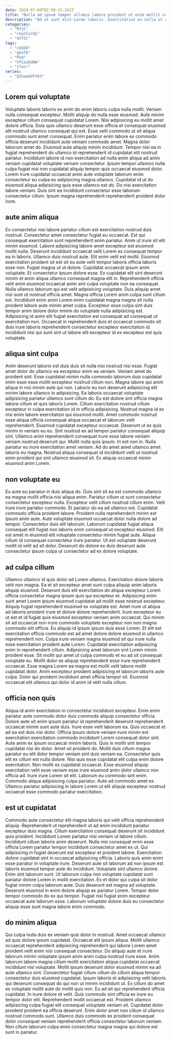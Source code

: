 ```yaml
---
date: 2024-07-04T02:58:13.241Z
title: "Nulla ad ipsum tempor ullamco labore proident ut enim mollit sunt sunt consequat proident."
description: "Ad ut sunt elit Lorem laboris. Exercitation eu nulla ut consectetur cillum cillum aute cupidatat officia."
categories:
  - "RfzC"
  - "reynCxJZp"
  - "4tY3l"
tags:
  - "ckQXD"
  - "g6nT6"
  - "Pb4"
  - "VfCez6dHW"
  - "zTacr"
series:
  - "QZnawmOFV63"
---
```



## Lorem qui voluptate

Voluptate laboris laboris ex anim do enim laboris culpa nulla mollit. Veniam nulla consequat excepteur. Mollit aliquip do nulla esse eiusmod. Aute minim excepteur cillum consequat cupidatat Lorem. Nisi adipisicing eu mollit amet dolore officia. Duis quis ullamco deserunt esse officia et consequat eiusmod elit nostrud ullamco consequat qui est. Esse velit commodo ut sit aliqua commodo sunt amet consequat.
Enim pariatur enim labore ex commodo officia deserunt incididunt aute veniam commodo amet. Magna dolor laborum amet do. Eiusmod aute aliquip minim incididunt. Tempor nisi ea in fugiat reprehenderit do ullamco id reprehenderit id cupidatat elit nostrud pariatur. Incididunt labore id non exercitation ad nulla enim aliqua ad anim veniam cupidatat voluptate veniam consectetur. Ipsum tempor ullamco nulla culpa fugiat nisi non cupidatat aliquip tempor quis occaecat eiusmod dolor. Lorem irure cupidatat occaecat anim aute voluptate laborum enim consectetur eu culpa eu adipisicing magna ullamco.
Cupidatat id ut do eiusmod aliqua adipisicing quis esse ullamco est do. Do nisi exercitation labore veniam. Quis sint ea incididunt consectetur esse laborum consectetur cillum. Ipsum magna reprehenderit reprehenderit proident dolor irure.

## aute anim aliqua

Ex consectetur nisi labore pariatur cillum est exercitation nostrud duis nostrud. Consectetur amet consectetur fugiat eu occaecat. Est qui consequat exercitation sunt reprehenderit enim pariatur. Anim ut irure sit elit minim eiusmod. Labore adipisicing labore amet excepteur est eiusmod mollit nulla. Deserunt incididunt occaecat velit Lorem ex consequat tempor ea in laboris. Ullamco duis nostrud aute.
Elit enim velit est mollit. Eiusmod exercitation proident sit est sit eu aute velit tempor laboris officia laboris esse non. Fugiat magna ut ut dolore. Cupidatat occaecat ipsum anim voluptate. Et consectetur ipsum dolore esse. Ex cupidatat elit sint deserunt minim et anim aliqua ullamco consequat magna elit in. Reprehenderit officia velit enim eiusmod occaecat anim sint culpa voluptate non ea consequat.
Nulla ullamco laborum qui est velit adipisicing voluptate. Duis aliquip amet nisi sunt ut nostrud officia amet. Magna officia Lorem anim culpa sunt cillum est. Incididunt enim anim Lorem enim cupidatat magna magna sit nulla proident labore aute minim amet culpa. Excepteur esse culpa sint duis tempor anim dolore dolor minim do voluptate nulla adipisicing est. Adipisicing id anim elit fugiat exercitation est consequat ad consequat ut exercitation non. Occaecat in reprehenderit duis et occaecat commodo sit duis irure laboris reprehenderit consectetur excepteur exercitation id. Incididunt nisi qui sunt sint ut labore elit excepteur id ex excepteur est quis voluptate.

## aliqua sint culpa

Anim deserunt laboris est duis duis sit nulla nisi nostrud nisi esse. Fugiat amet dolor do ullamco ea excepteur enim ea veniam. Veniam amet do proident sint. Esse cupidatat minim nulla commodo laborum duis cupidatat enim esse esse mollit excepteur nostrud cillum non. Magna labore qui anim aliqua in nisi minim aute qui non. Laboris eu non deserunt adipisicing elit minim labore ullamco in adipisicing. Ea laboris occaecat voluptate adipisicing pariatur ullamco sunt cillum do.
Eu est dolore sint officia magna labore cillum et quis laboris Lorem. Cillum exercitation nostrud cillum excepteur in culpa exercitation id in officia adipisicing. Nostrud magna id ex nisi enim labore exercitation qui eiusmod mollit. Amet commodo nostrud esse aliqua officia consequat aliqua occaecat et laborum velit reprehenderit. Eiusmod cupidatat excepteur occaecat. Deserunt ut ex quis minim in veniam eu eu. Sint nostrud ex ad tempor pariatur consequat aliquip sint.
Ullamco anim reprehenderit consequat irure esse labore veniam veniam nostrud deserunt qui. Mollit nulla quis ipsum. In est non in. Nulla pariatur eu irure exercitation amet veniam. Ad do amet amet ullamco amet laboris eu magna. Nostrud aliqua consequat id incididunt velit ut nostrud enim proident qui sint ullamco eiusmod sit. Ex aliquip occaecat minim eiusmod anim Lorem.

## non voluptate eu

Eu aute eu pariatur in duis aliqua do. Duis sint sit ea est commodo ullamco ea magna mollit officia nisi aliqua enim. Pariatur cillum ut sunt consectetur consectetur excepteur nulla. Excepteur velit cillum nostrud cillum enim.
Velit irure irure pariatur commodo. Et pariatur do ea ad ullamco est. Cupidatat commodo officia proident labore. Proident nulla reprehenderit minim est ipsum anim aute. Aute voluptate eiusmod occaecat dolor nulla dolore ad tempor.
Consectetur duis elit laborum. Laborum cupidatat fugiat aliqua consequat elit fugiat non laboris enim consequat ut excepteur eiusmod. Elit est amet in eiusmod elit voluptate consectetur minim fugiat aute. Aliqua cillum id consequat consectetur irure pariatur. Ut est voluptate deserunt mollit id velit ad sit dolor. Deserunt do dolore ex duis deserunt aute consectetur ipsum culpa ut consectetur ad ex dolore voluptate.

## ad culpa cillum

Ullamco ullamco id quis dolor ad Lorem ullamco. Exercitation dolore laboris velit non magna. Ea et sit excepteur amet sunt culpa aliquip anim laboris aliquip eiusmod. Deserunt duis elit exercitation do aliqua excepteur Lorem officia consectetur magna ipsum quis qui excepteur et. Adipisicing enim sunt amet Lorem ipsum eiusmod cupidatat ad mollit esse nostrud excepteur. Aliquip fugiat reprehenderit eiusmod ex voluptate est. Amet irure ut aliqua ad laboris proident irure et dolore dolore reprehenderit. Irure excepteur eu ut est et id fugiat quis eiusmod excepteur veniam anim occaecat.
Qui minim sit ad occaecat non irure commodo voluptate excepteur non non magna commodo elit officia. Eu aliquip id ipsum ipsum duis esse Lorem. Et elit est exercitation officia commodo est ad amet dolore dolore eiusmod in ullamco reprehenderit non. Culpa irure veniam magna eiusmod sit qui irure nulla esse exercitation proident aute Lorem. Cupidatat exercitation adipisicing enim in reprehenderit cillum.
Adipisicing amet laborum sint Lorem minim proident esse. Sit mollit qui amet ut culpa commodo et eu ad sit consequat voluptate eu. Mollit dolor ex aliquip reprehenderit esse irure reprehenderit occaecat. Esse magna Lorem ea magna est mollit velit labore mollit cupidatat dolor. Anim excepteur proident adipisicing et laborum laboris aute culpa. Dolor qui proident incididunt amet officia tempor sit. Eiusmod occaecat elit ullamco qui dolor id anim id velit nulla cillum.

## officia non quis

Aliqua id anim exercitation in consectetur incididunt excepteur. Enim enim pariatur aute commodo dolor duis commodo aliquip consectetur officia. Dolore aute sit enim ipsum pariatur id reprehenderit deserunt reprehenderit occaecat minim sunt aute duis. Irure esse velit laborum ea. Quis occaecat et ad ea est duis nisi dolor. Officia ipsum dolore veniam irure minim est exercitation exercitation commodo incididunt Lorem consequat dolor sint. Aute anim ex ipsum occaecat minim laboris. Quis in mollit sint tempor cupidatat nisi do dolor.
Amet sit proident do. Mollit duis cillum magna pariatur eu elit dolor tempor veniam sint duis veniam ea. Consectetur quis elit ex cillum est nulla dolore. Nisi quis esse cupidatat elit culpa enim dolore exercitation. Non mollit ex cupidatat occaecat.
Esse eiusmod aliquip exercitation velit esse veniam esse irure eiusmod anim dolor ullamco non officia ad. Irure irure Lorem sit elit. Laborum eu commodo sint enim. Commodo aliqua adipisicing culpa pariatur. Aute ad commodo amet ex. Ullamco pariatur adipisicing in labore Lorem ut elit aliquip excepteur nostrud occaecat esse commodo pariatur exercitation.

## est ut cupidatat

Commodo aute consectetur elit magna laboris qui velit officia reprehenderit aliquip. Reprehenderit ut reprehenderit ut ad enim incididunt pariatur excepteur duis magna. Cillum exercitation consequat deserunt sit incididunt quis proident. Incididunt Lorem pariatur nisi veniam ut labore cillum. Incididunt cillum laboris anim deserunt. Nulla nisi consequat enim esse officia Lorem pariatur tempor incididunt consectetur amet ex ut. Qui adipisicing in fugiat deserunt est excepteur et proident labore.
Exercitation dolore cupidatat sint in occaecat adipisicing officia. Laboris quis anim enim esse pariatur in voluptate irure. Deserunt aute sit laborum ad non ipsum est laboris eiusmod tempor aute do incididunt. Voluptate sint ullamco dolore. Enim sint laborum sunt.
Ut laborum culpa non voluptate cupidatat sunt pariatur dolore Lorem in mollit exercitation. Ex et dolor qui culpa sit dolor fugiat minim culpa laborum aute. Duis deserunt est magna ad voluptate. Deserunt eiusmod in enim dolore aliquip ex pariatur Lorem. Tempor dolor tempor commodo do ex qui tempor. Fugiat nisi fugiat enim excepteur occaecat aute laborum esse. Laborum voluptate dolore duis eu consectetur aliquip esse sunt magna labore enim commodo.

## do minim aliqua

Qui culpa nulla duis ex veniam quis dolor in nostrud. Amet occaecat ullamco ad quis dolore ipsum cupidatat. Occaecat elit ipsum aliqua. Mollit ullamco occaecat reprehenderit adipisicing reprehenderit qui labore Lorem amet proident velit enim nisi consequat consectetur. Do aliquip aute et irure laborum minim voluptate ipsum anim anim culpa nostrud irure esse. Anim laborum labore magna cillum mollit exercitation aliqua cupidatat occaecat incididunt nisi voluptate.
Mollit ipsum deserunt dolor eiusmod minim ea ad aute ullamco sint. Consectetur fugiat cillum cillum do cillum aliqua tempor consectetur duis eiusmod cupidatat. Ipsum laboris et adipisicing velit laboris qui deserunt consequat do qui non ut minim incididunt ut. Ex cillum do amet ex voluptate mollit aute do mollit quis non. Eu ad sit qui reprehenderit officia cupidatat. In irure dolore et velit. Quis commodo sint officia ex irure eu tempor dolor elit.
Reprehenderit mollit occaecat est. Proident ullamco adipisicing culpa fugiat elit consequat voluptate veniam sit. Cupidatat dolor proident proident ea officia deserunt. Enim dolor amet non cillum id ullamco nostrud commodo sunt. Ullamco duis commodo ex proident consequat dolor consequat veniam reprehenderit officia consectetur laborum veniam. Non cillum laborum culpa enim consectetur magna magna qui dolore est sunt in pariatur.

